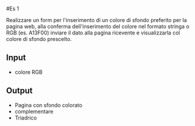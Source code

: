 #Es 1

Realizzare un form per l'inserimento di un colore di sfondo preferito
per la pagina web, alla conferma dell'inserimento del colore
nel formato stringa o RGB (es. A13F00)
inviare il dato alla pagina ricevente
e visualizzarla col colore di sfondo prescelto.

## Input

- colore RGB

## Output

- Pagina con sfondo colorato
- complementare
- Triadrico
